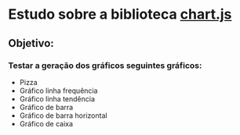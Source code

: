 <h1>Estudo sobre a biblioteca <a href="https://www.chartjs.org/"> chart.js</a></h1>
<h2>Objetivo:</h2>
<h3>Testar a geração dos gráficos seguintes gráficos:</h3>
<ul>
    <li>Pizza</li>
    <li>Gráfico linha frequência</li>
    <li>Gráfico linha tendência</li>
    <li>Gráfico de barra</li>
    <li>Gráfico de barra horizontal</li>
    <li>Gráfico de caixa</li>
</ul>